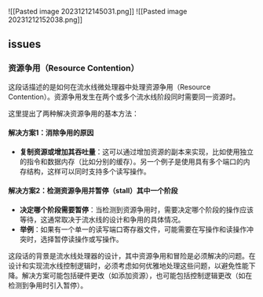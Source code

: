 ![[Pasted image 20231212145031.png]]
![[Pasted image 20231212152038.png]]

## issues

### 资源争用（Resource Contention）
这段话描述的是如何在流水线微处理器中处理资源争用（Resource Contention）。资源争用发生在两个或多个流水线阶段同时需要同一资源时。

这里提出了两种解决资源争用的基本方法：

#### 解决方案1：消除争用的原因
- **复制资源或增加其吞吐量**：这可以通过增加资源的副本来实现，比如使用独立的指令和数据内存（比如分别的缓存）。另一个例子是使用具有多个端口的内存结构，这样可以同时支持多个读写操作。

#### 解决方案2：检测资源争用并暂停（stall）其中一个阶段
- **决定哪个阶段需要暂停**：当检测到资源争用时，需要决定哪个阶段的操作应该等待，这通常取决于流水线的设计和争用的具体情况。
- **举例**：如果有一个单一的读写端口寄存器文件，可能需要在写操作和读操作冲突时，选择暂停读操作或写操作。


这段话的背景是流水线处理器的设计，其中资源争用和冒险是必须解决的问题。在设计和实现流水线控制逻辑时，必须考虑如何优雅地处理这些问题，以避免性能下降。解决方案可能包括硬件更改（如添加资源），也可能包括控制逻辑更改（如在检测到争用时引入暂停）。

